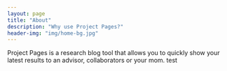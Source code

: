 ```yaml
---
layout: page
title: "About"
description: "Why use Project Pages?"
header-img: "img/home-bg.jpg"
---
```


Project Pages is a research blog tool that allows you to quickly show your latest results to an advisor, collaborators or your mom. test